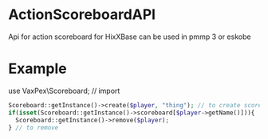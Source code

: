 # ActionScoreboardAPI
Api for action scoreboard for HixXBase can be used in pmmp 3 or eskobe

# Example
use VaxPex\Scoreboard; // import

```php
Scoreboard::getInstance()->create($player, "thing"); // to create scoreboard
if(isset(Scoreboard::getInstance()->scoreboard[$player->getName()])){
  Scoreboard::getInstance()->remove($player);
} // to remove
```
